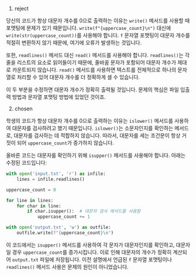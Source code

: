 1. reject

당신의 코드가 항상 대문자 개수를 0으로 출력하는 이유는 `write()` 메서드를 사용할 때 포맷팅에 문제가 있기 때문입니다. `write(f"{uppercase_count}\n")` 대신에 `write(str(uppercase_count))`를 사용해야 합니다. `f` 문자열 포맷팅이 대문자 개수를 적절히 변환하지 않기 때문에, 여기에 오류가 발생하는 것입니다. 

또한, `readlines()` 메서드 대신 `read()` 메서드를 사용해야 합니다. `readlines()`는 각 줄을 리스트의 요소로 읽어들이기 때문에, 줄바꿈 문자가 포함되어 대문자 개수가 제대로 카운트되지 않습니다. `read()` 메서드를 사용하면 텍스트를 전체적으로 하나의 문자열로 처리할 수 있어 대문자 개수를 더 정확하게 셀 수 있습니다.

이 두 부분을 수정하면 대문자 개수가 정확히 출력될 것입니다. 문제의 핵심은 파일 입출력 방법과 문자열 포맷팅 방법에 있었던 것이죠.

2. chosen

학생의 코드가 항상 대문자 개수를 0으로 출력하는 이유는 `islower()` 메서드를 사용하여 대문자를 검사하려고 했기 때문입니다. `islower()`는 소문자인지를 확인하는 메서드로, 대문자를 검사하는 데 적합하지 않습니다. 따라서, 대문자를 세는 조건문이 항상 거짓이 되어 `uppercase_count`가 증가하지 않습니다.

올바른 코드는 대문자를 확인하기 위해 `isupper()` 메서드를 사용해야 합니다. 아래는 수정된 코드입니다:

```python
with open('input.txt', 'r') as infile:
    lines = infile.readlines()

uppercase_count = 0

for line in lines:
    for char in line:
        if char.isupper():  # 대문자 검사 메서드를 사용함
            uppercase_count += 1

with open('output.txt', 'w') as outfile:
    outfile.write(f"{uppercase_count}\n")
```

이 코드에서는 `isupper()` 메서드를 사용하여 각 문자가 대문자인지를 확인하고, 대문자일 경우 `uppercase_count`를 증가시킵니다. 이로 인해 대문자의 개수가 정확히 계산되어 `output.txt` 파일에 저장됩니다. 이전 설명에서 언급된 `f` 문자열 포맷팅이나 `readlines()` 메서드 사용은 문제의 원인이 아니었습니다.
